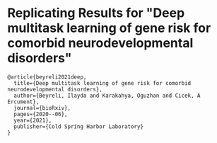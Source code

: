 # Replicating Results for "Deep multitask learning of gene risk for comorbid neurodevelopmental disorders"


```
@article{beyreli2021deep,
  title={Deep multitask learning of gene risk for comorbid neurodevelopmental disorders},
  author={Beyreli, Ilayda and Karakahya, Oguzhan and Cicek, A Ercument},
  journal={bioRxiv},
  pages={2020--06},
  year={2021},
  publisher={Cold Spring Harbor Laboratory}
}
```
